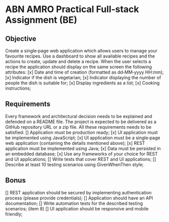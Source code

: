# ABN AMRO Practical Full‐stack Assignment (BE)
## Objective

Create a single‐page web application which allows users to manage your favourite recipes.
Use a dashboard to show all available recipes and the actions to create, update and delete a recipe.
When the user selects a recipe the application should display on the same screen the following attributes:
[x] Date and time of creation (formatted as dd‐MM‐yyyy HH:mm);
[x] Indicator if the dish is vegetarian;
[x] Indicator displaying the number of people the dish is suitable for;
[x] Display ingredients as a list;
[x] Cooking instructions;

## Requirements

Every framework and architectural decision needs to be explained and defended on a README file.
The project is expected to be delivered as a GitHub repository URL or a zip file.
All these requirements needs to be satisfied:
[] Application must be production ready;
[x] UI application must be implemented using JavaScript;
[x] UI application must be a single‐page web application (containing the details mentioned above);
[x] REST application must be implemented using Java;
[x] Data must be persisted in an embedded database;
[x] Use any frameworks of your choice for REST and UI applications;
[] Write tests that cover REST and UI applications;
[] Describe at least 10 testing scenarios using GivenWhenThen style;

## Bonus

[] REST application should be secured by implementing authentication process (please provide credentials);
[] Application should have an API documentation;
[] Write automation tests for the described testing scenarios; (item 8)
[] UI application should be responsive and mobile friendly;